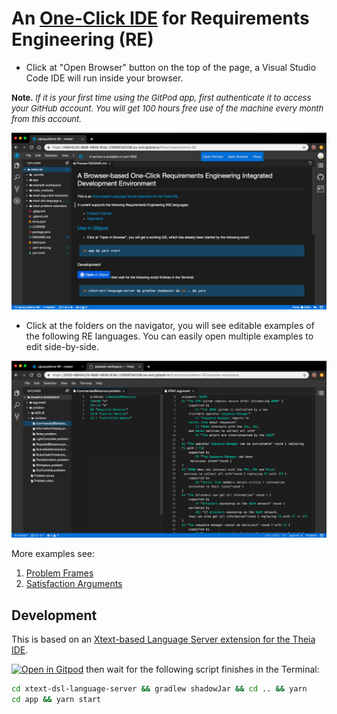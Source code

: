# An [One-Click IDE](https://gitpod.io#snapshot/96178943-ced5-4aa9-ad96-dee0131c8772) for Requirements Engineering (RE)

* Click at "Open Browser" button on the top of the page, 
  a Visual Studio Code IDE will run inside your browser. 

<font size="2"><b>Note.</b> <i>If it is your first time using the GitPod app, first authenticate it to access your GitHub account. You will get 100 hours free use of the machine every month from this account.</i></font>

[![Initial screen](doc/screenshot-click.png)](https://gitpod.io#snapshot/96178943-ced5-4aa9-ad96-dee0131c8772)

* Click at the folders on the navigator, you will see editable examples of the following RE languages. You can easily open multiple examples to edit side-by-side.

![Usage](doc/screenshot-use.png)

More examples see:

1. [Problem Frames](example-workspace/problem)
1. [Satisfaction Arguments](example-workspace/argument)

## Development

This is based on an [Xtext-based Language Server extension for the Theia IDE](https://github.com/theia-ide/theia-xtext).

[![Open in Gitpod](https://gitpod.io/button/open-in-gitpod.svg)](https://gitpod.io/#https://github.com/yijunyu/demo-RE)
then wait for the following script finishes in the Terminal:
```bash
cd xtext-dsl-language-server && gradlew shadowJar && cd .. && yarn
cd app && yarn start
```
